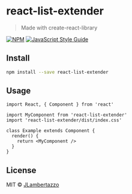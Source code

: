 # react-list-extender

> Made with create-react-library

[![NPM](https://img.shields.io/npm/v/react-list-extender.svg)](https://www.npmjs.com/package/react-list-extender) [![JavaScript Style Guide](https://img.shields.io/badge/code_style-standard-brightgreen.svg)](https://standardjs.com)

## Install

```bash
npm install --save react-list-extender
```

## Usage

```tsx
import React, { Component } from 'react'

import MyComponent from 'react-list-extender'
import 'react-list-extender/dist/index.css'

class Example extends Component {
  render() {
    return <MyComponent />
  }
}
```

## License

MIT © [JLambertazzo](https://github.com/JLambertazzo)
